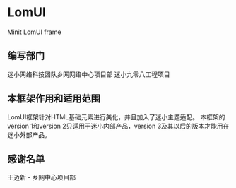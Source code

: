 # LomUI
Minit LomUI frame
## 编写部门
迷小网络科技团队乡网网络中心项目部
迷小九零八工程项目
## 本框架作用和适用范围
LomUI框架针对HTML基础元素进行美化，并且加入了迷小主题适配。
本框架的version 1和version 2只适用于迷小内部产品，version 3及其以后的版本才能用在迷小外部产品。
## 感谢名单
王迈新 - 乡网中心项目部
